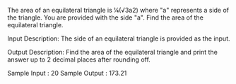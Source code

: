 The area of an equilateral triangle is ¼(√3a2) where "a" represents a side of the triangle. You are provided with the side "a". Find the area of the equilateral triangle.

Input Description:
The side of an equilateral triangle is provided as the input.

Output Description:
Find the area of the equilateral triangle and print the answer up to 2 decimal places after rounding off.

Sample Input :
20
Sample Output :
173.21